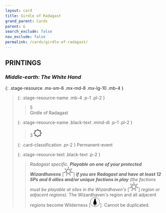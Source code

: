 ```yaml
---
layout: card
title: Girdle of Radagast
grand_parent: Cards
parent: G
search_exclude: false
nav_exclude: false
permalink: /cards/girdle-of-radagast/
---
```


## PRINTINGS


### _Middle-earth: The White Hand_

{: .stage-resource .mx-sm-6 .mx-md-8 .mx-lg-10 .mb-4 }
> {: .stage-resource-name .mb-4 .p-1 .pl-2 }
> > <div class="card-mp">5</div>
> > <div class="card-name">Girdle of Radagast</div>
>
> {: .stage-resource-name .black-text .mind-di .p-1 .pl-2 }
> > 3 ![](/assets/images/stage-point.svg)
>
> {: .card-classification .pr-2 }
> Permanent-event
>
> {: .stage-resource-text .black-text .p-2 }
> > _Radagast specific._ ***Playable on one of your protected Wizardhavens*** <nobr>[<img src="/assets/images/free-haven.svg">]</nobr> ***if you are Radagast and have at least 12 SPs and 6 allies and/or unique factions in play*** _(the factions must be playable at sites in the Wizardhaven's_ <nobr>[<img src="/assets/images/free-haven.svg">]</nobr> _region or adjacent regions)._ The Wizardhaven's region and all adjacent regions become Wilderness <nobr>[<img src="/assets/images/wilderness.svg">]</nobr>. Cannot be duplicated.  
> 
